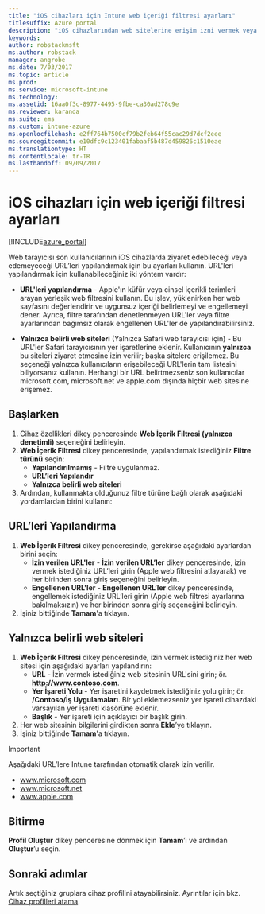 ```yaml
---
title: "iOS cihazları için Intune web içeriği filtresi ayarları"
titlesuffix: Azure portal
description: "iOS cihazlarından web sitelerine erişim izni vermek veya bunu engellemek için kullanabileceğiniz ayarları öğrenin.\""
keywords: 
author: robstackmsft
ms.author: robstack
manager: angrobe
ms.date: 7/03/2017
ms.topic: article
ms.prod: 
ms.service: microsoft-intune
ms.technology: 
ms.assetid: 16aa0f3c-8977-4495-9fbe-ca30ad278c9e
ms.reviewer: karanda
ms.suite: ems
ms.custom: intune-azure
ms.openlocfilehash: e2ff764b7500cf79b2feb64f55cac29d7dcf2eee
ms.sourcegitcommit: e10dfc9c123401fabaaf5b487d459826c1510eae
ms.translationtype: HT
ms.contentlocale: tr-TR
ms.lasthandoff: 09/09/2017
---
```

# <a name="web-content-filter-settings-for-ios-devices"></a>iOS cihazları için web içeriği filtresi ayarları

[!INCLUDE[azure_portal](./includes/azure_portal.md)]

Web tarayıcısı son kullanıcılarının iOS cihazlarda ziyaret edebileceği veya edemeyeceği URL’leri yapılandırmak için bu ayarları kullanın. URL'leri yapılandırmak için kullanabileceğiniz iki yöntem vardır:

- **URL'leri yapılandırma** - Apple'ın küfür veya cinsel içerikli terimleri arayan yerleşik web filtresini kullanın. Bu işlev, yüklenirken her web sayfasını değerlendirir ve uygunsuz içeriği belirlemeyi ve engellemeyi dener. Ayrıca, filtre tarafından denetlenmeyen URL'ler veya filtre ayarlarından bağımsız olarak engellenen URL'ler de yapılandırabilirsiniz.

- **Yalnızca belirli web siteleri** (Yalnızca Safari web tarayıcısı için) - Bu URL'ler Safari tarayıcısının yer işaretlerine eklenir. Kullanıcının **yalnızca** bu siteleri ziyaret etmesine izin verilir; başka sitelere erişilemez. Bu seçeneği yalnızca kullanıcıların erişebileceği URL'lerin tam listesini biliyorsanız kullanın.
Herhangi bir URL belirtmezseniz son kullanıcılar microsoft.com, microsoft.net ve apple.com dışında hiçbir web sitesine erişemez.



## <a name="get-started"></a>Başlarken

1. Cihaz özellikleri dikey penceresinde **Web İçerik Filtresi (yalnızca denetimli)** seçeneğini belirleyin.
2. **Web İçerik Filtresi** dikey penceresinde, yapılandırmak istediğiniz **Filtre türünü** seçin:
    - **Yapılandırılmamış** - Filtre uygulanmaz.
    - **URL’leri Yapılandır**
    - **Yalnızca belirli web siteleri**
3. Ardından, kullanmakta olduğunuz filtre türüne bağlı olarak aşağıdaki yordamlardan birini kullanın:


## <a name="configure-urls"></a>URL’leri Yapılandırma

1. **Web İçerik Filtresi** dikey penceresinde, gerekirse aşağıdaki ayarlardan birini seçin:
    - **İzin verilen URL'ler** - **İzin verilen URL’ler** dikey penceresinde, izin vermek istediğiniz URL’leri girin (Apple web filtresini atlayarak) ve her birinden sonra giriş seçeneğini belirleyin.
    - **Engellenen URL'ler** - **Engellenen URL’ler** dikey penceresinde, engellemek istediğiniz URL’leri girin (Apple web filtresi ayarlarına bakılmaksızın) ve her birinden sonra giriş seçeneğini belirleyin.
2. İşiniz bittiğinde **Tamam**'a tıklayın.


## <a name="specific-websites-only"></a>Yalnızca belirli web siteleri

1. **Web İçerik Filtresi** dikey penceresinde, izin vermek istediğiniz her web sitesi için aşağıdaki ayarları yapılandırın:
    - **URL** - İzin vermek istediğiniz web sitesinin URL'sini girin; ör. **http://www.contoso.com**.
    - **Yer İşareti Yolu** - Yer işaretini kaydetmek istediğiniz yolu girin; ör. **/Contoso/İş Uygulamaları**. Bir yol eklemezseniz yer işareti cihazdaki varsayılan yer işareti klasörüne eklenir.
    - **Başlık** - Yer işareti için açıklayıcı bir başlık girin.
2. Her web sitesinin bilgilerini girdikten sonra **Ekle**’ye tıklayın.
3. İşiniz bittiğinde **Tamam**'a tıklayın.

>[!IMPORTANT] 
> Aşağıdaki URL’lere Intune tarafından otomatik olarak izin verilir.
> - www.microsoft.com
> - www.microsoft.net
> - www.apple.com

## <a name="finish-up"></a>Bitirme

**Profil Oluştur** dikey penceresine dönmek için **Tamam**’ı ve ardından **Oluştur**’u seçin.

## <a name="next-steps"></a>Sonraki adımlar

Artık seçtiğiniz gruplara cihaz profilini atayabilirsiniz. Ayrıntılar için bkz. [Cihaz profilleri atama](device-profile-assign.md).
